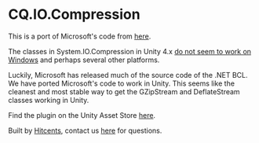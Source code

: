 # CQ.IO.Compression
This is a port of Microsoft's code from [here](https://github.com/Microsoft/referencesource/tree/master/System/sys/system/IO/compression).

The classes in System.IO.Compression in Unity 4.x [do not seem to work on Windows](http://answers.unity3d.com/questions/692250/gzipstream-and-deflatestream-give-entrypointnotfou.html) and perhaps several other platforms. 

Luckily, Microsoft has released much of the source code of the .NET BCL. We have ported Microsoft's code to work in Unity. This seems like the cleanest and most stable way to get the GZipStream and DeflateStream classes working in Unity. 

Find the plugin on the Unity Asset Store [here](https://www.assetstore.unity3d.com/#!/content/31902). 

Built by [Hitcents](http://hitcents.com/), contact us [here](http://hitcents.com/contact) for questions.
